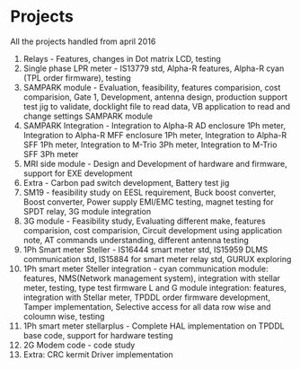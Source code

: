 # Projects
All the projects handled from april 2016
1. Relays - Features, changes in Dot matrix LCD, testing
2. Single phase LPR meter - IS13779 std, Alpha-R features, Alpha-R cyan (TPL order firmware), testing
3. SAMPARK module - Evaluation, feasibility, features comparision, cost comparision, Gate 1, Development, antenna design, production support test jig to validate, docklight file to read data, VB application to read and change settings SAMPARK module
4. SAMPARK Integration - Integration to Alpha-R AD enclosure 1Ph meter, Integration to Alpha-R MFF enclosure 1Ph meter, Integration to Alpha-R SFF 1Ph meter, Integration to M-Trio 3Ph meter, Integration to M-Trio SFF 3Ph meter
5. MRI side module - Design and Development of hardware and firmware, support for EXE development
6. Extra - Carbon pad switch development, Battery test jig
7. SM19 - feasibility study on EESL requirement, Buck boost converter, Boost converter, Power supply EMI/EMC testing, magnet testing for SPDT relay, 3G module integration 
8. 3G module - Feasibility study, Evaluating different make, features comparision, cost comparision, Circuit development using application note, AT commands understanding, different antenna testing
9. 1Ph Smart meter Steller - IS16444 smart meter std, IS15959 DLMS communication std, IS15884 for smart meter relay std, GURUX exploring
10. 1Ph smart meter Steller integration - 
    cyan communication module: features, NMS(Network management system), integration with stellar meter, testing, type test firmware
    L and G module integration: features, integration with Stellar meter, TPDDL order firmware development, Tamper implementation, Selective access for all data row wise and coloumn wise, testing
11. 1Ph smart meter stellarplus - Complete HAL implementation on TPDDL base code, support for hardware testing
12. 2G Modem code - code study
13. Extra: CRC kermit Driver implementation
